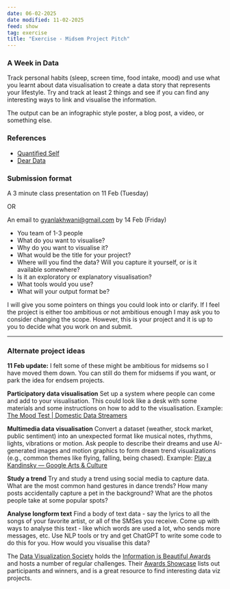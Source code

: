 ```yaml
---
date: 06-02-2025
date modified: 11-02-2025
feed: show
tag: exercise
title: "Exercise - Midsem Project Pitch"
---
```


### A Week in Data

Track personal habits (sleep, screen time, food intake, mood) and use what you learnt about data visualisation to create a data story that represents your lifestyle. Try and track at least 2 things and see if you can find any interesting ways to link and visualise the information.

The output can be an infographic style poster, a blog post, a video, or something else.

### References
- [Quantified Self](https://quantifiedself.com/)
- [Dear Data](https://www.dear-data.com/theproject)

### Submission format

A 3 minute class presentation on 11 Feb (Tuesday)

OR

An email to gyanlakhwani@gmail.com by 14 Feb (Friday)

- You team of 1-3 people
- What do you want to visualise?
- Why do you want to visualise it?
- What would be the title for your project?
- Where will you find the data? Will you capture it yourself, or is it available somewhere?
- Is it an exploratory or explanatory visualisation?
- What tools would you use?
- What will your output format be?

I will give you some pointers on things you could look into or clarify. If I feel the project is either too ambitious or not ambitious enough I may ask you to consider changing the scope. However, this is your project and it is up to you to decide what you work on and submit.

---

### Alternate project ideas

**11 Feb update:** I felt some of these might be ambitious for midsems so I have moved them down. You can still do them for midsems if you want, or park the idea for endsem projects.

**Participatory data visualisation**
Set up a system where people can come and add to your visualisation. This could look like a desk with some materials and some instructions on how to add to the visualisation.
Example: [The Mood Test \| Domestic Data Streamers](https://www.domesticstreamers.com/art-research/work/the-mood-test/)

**Multimedia data visualisation**
Convert a dataset (weather, stock market, public sentiment) into an unexpected format like musical notes, rhythms, lights, vibrations or motion.
Ask people to describe their dreams and use AI-generated images and motion graphics to form dream trend visualizations (e.g., common themes like flying, falling, being chased).
Example: [Play a Kandinsky — Google Arts & Culture](https://artsandculture.google.com/experiment/play-a-kandinsky/sgF5ivv105ukhA?hl=en)

**Study a trend**
Try and study a trend using social media to capture data.
What are the most common hand gestures in dance trends?
How many posts accidentally capture a pet in the background?
What are the photos people take at some popular spots?

**Analyse longform text**
Find a body of text data - say the lyrics to all the songs of your favorite artist, or all of the SMSes you receive. Come up with ways to analyse this text - like which words are used a lot, who sends more messages, etc. Use NLP tools or try and get ChatGPT to write some code to do this for you. How would you visualise this data?

The [Data Visualization Society](https://www.datavisualizationsociety.org) holds the [Information is Beautiful Awards](https://www.informationisbeautifulawards.com/) and hosts a number of regular challenges. Their [Awards Showcase](https://www.informationisbeautifulawards.com/showcase?action=index&award=2023&controller=showcase&page=1&pcategory=winner&type=awards) lists out participants and winners, and is a great resource to find interesting data viz projects.